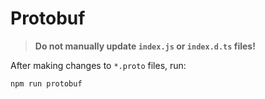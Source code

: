 Protobuf
===

> **Do not manually update `index.js` or `index.d.ts` files!**

After making changes to `*.proto` files, run:

```
npm run protobuf
```
